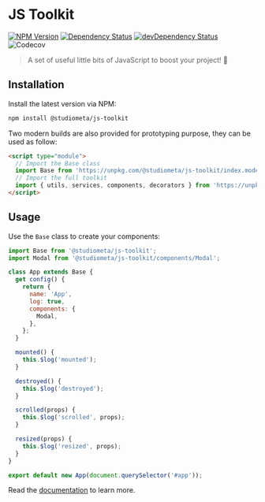 # JS Toolkit

[![NPM Version](https://img.shields.io/npm/v/@studiometa/js-toolkit.svg?style=flat-square)](https://www.npmjs.com/package/@studiometa/js-toolkit/)
[![Dependency Status](https://img.shields.io/david/studiometa/js-toolkit.svg?label=deps&style=flat-square)](https://david-dm.org/studiometa/js-toolkit)
[![devDependency Status](https://img.shields.io/david/dev/studiometa/js-toolkit.svg?label=devDeps&style=flat-square)](https://david-dm.org/studiometa/js-toolkit?type=dev)
![Codecov](https://img.shields.io/codecov/c/github/studiometa/js-toolkit?style=flat-square)

> A set of useful little bits of JavaScript to boost your project! 🚀

## Installation

Install the latest version via NPM:

```bash
npm install @studiometa/js-toolkit
```

Two modern builds are also provided for prototyping purpose, they can be used as follow:

```html
<script type="module">
  // Import the Base class
  import Base from 'https://unpkg.com/@studiometa/js-toolkit/index.modern.js';
  // Import the full toolkit
  import { utils, services, components, decorators } from 'https://unpkg.com/@studiometa/js-toolkit/full.modern.js';
</script>
```

## Usage

Use the `Base` class to create your components:

```js
import Base from '@studiometa/js-toolkit';
import Modal from '@studiometa/js-toolkit/components/Modal';

class App extends Base {
  get config() {
    return {
      name: 'App',
      log: true,
      components: {
        Modal,
      },
    };
  }

  mounted() {
    this.$log('mounted');
  }

  destroyed() {
    this.$log('destroyed');
  }

  scrolled(props) {
    this.$log('scrolled', props);
  }

  resized(props) {
    this.$log('resized', props);
  }
}

export default new App(document.querySelector('#app'));
```

Read the [documentation](https://js-toolkit.meta.fr/) to learn more.
